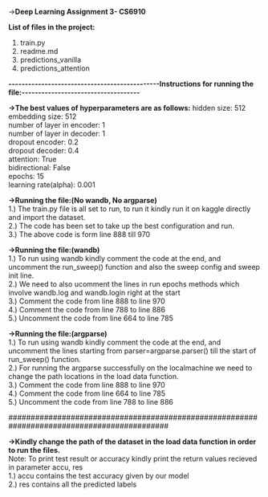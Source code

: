 ->**Deep Learning Assignment 3- CS6910**
  
  
**List of files in the project:** 
1. train.py
2. readme.md
3. predictions_vanilla
4. predictions_attention


**----------------------------------------------Instructions for running the file:------------------------------------**  

**->The best values of hyperparameters are as follows:**
hidden size: 512  
embedding size: 512  
number of layer in encoder: 1  
number of layer in decoder: 1  
dropout encoder: 0.2  
dropout decoder: 0.4  
attention: True  
bidirectional: False  
epochs: 15  
learning rate(alpha): 0.001  

**->Running the file:(No wandb, No argparse)**  
1.) The train.py file is all set to run, to run it kindly run it on kaggle directly and import the dataset.       
2.) The code has been set to take up the best configuration and run.  
3.) The above code is form line 888 till 970  


**->Running the file:(wandb)**  
1.) To run using wandb kindly comment the code at the end, and uncomment the run_sweep() function and also the sweep config and sweep init line.        
2.) We need to also ucomment the lines in run epochs methods which involve wandb.log and wandb.login right at the start      
3.) Comment the code from line 888 to line 970     
4.) Comment the code from line 788 to line 886    
5.) Uncomment the code from line 664 to line 785    


**->Running the file:(argparse)**    
1.) To run using wandb kindly comment the code at the end, and uncomment the lines starting from parser=argparse.parser() till the start of run_sweep() function.   
2.) For running the argparse successfully on the localmachine we need to change the path locations in the load data function.    
3.) Comment the code from line 888 to line 970   
4.) Comment the code from line 664 to line 785  
5.) Uncomment the code from line 788 to line 886
 
############################################################################################

**->Kindly change the path of the dataset in the load data function in order to run the files.**  
Note: To print test result or accuracy kindly print the return values recieved in parameter accu, res  
1.) accu contains the test accuracy given by our model  
2.) res contains all the predicted labels  
